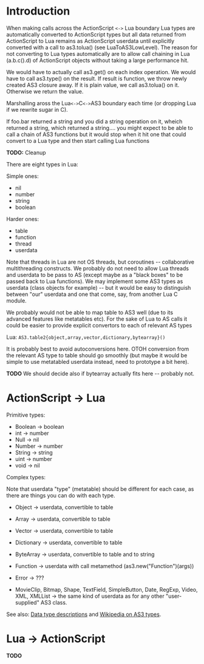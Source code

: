 # Introduction #

When making calls across the ActionScript `<->` Lua boundary Lua types are automatically converted to ActionScript types but all data returned from ActionScript to Lua remains as ActionScript userdata until explicitly converted with a call to as3.tolua() (see LuaToAS3LowLevel).  The reason for not converting to Lua types automatically are to allow call chaining in Lua (a.b.c().d) of ActionScript objects without taking a large performance hit.

We would have to actually call as3.get() on each index operation. We would
have to call as3.type() on the result. If result is function, we throw
newly created AS3 closure away. If it is plain value, we call as3.tolua()
on it. Otherwise we return the value.

Marshalling aross the Lua`<->`C`<->`AS3 boundary each time (or dropping Lua if
we rewrite sugar in C).

If foo.bar returned a string and you did a string operation on it, wheich
returned a string, which returned a string....
you might expect to be able to call a chain of AS3 functions but it would
stop when it hit one that could convert to a Lua type and then start
calling Lua functions


**TODO:** Cleanup

There are eight types in Lua:

Simple ones:

  * nil
  * number
  * string
  * boolean

Harder ones:

  * table
  * function
  * thread
  * userdata

Note that threads in Lua are not OS threads, but coroutines --
collaborative multithreading constructs. We probably do not need to
allow Lua threads and userdata to be pass to AS (except maybe as a
"black boxes" to be passed back to Lua functions). We may implement
some AS3 types as userdata (class objects for example) -- but it would
be easy to distinguish between "our" userdata and one that come, say,
from another Lua C module.

We probably would not be able to map table to AS3 well (due to its
advanced features like metatables etc). For the sake of Lua to AS
calls it could be easier to provide explicit convertors to each of
relevant AS types

Lua: ` AS3.table2{object,array,vector,dictionary,bytearray}() `

It is probably best to avoid autoconversions here. OTOH conversion
from the relevant AS type to table should go smoothly (but maybe it
would be simple to use metatabled userdata instead, need to prototype
a bit here).

**TODO** We should decide also if bytearray actually fits here --
probably not.

# ActionScript -> Lua #

Primitive types:

  * Boolean -> boolean
  * int  -> number
  * Null -> nil
  * Number -> number
  * String -> string
  * uint -> number
  * void -> nil

Complex types:

Note that userdata "type" (metatable) should be different for each
case, as there are things you can do with each type.

  * Object -> userdata, convertible to table
  * Array -> userdata, convertible to table
  * Vector -> userdata, convertible to table
  * Dictionary -> userdata, convertible to table
  * ByteArray -> userdata, convertible to table and to string
  * Function -> userdata with call metamethod (as3.new("Function")(args))

  * Error -> ???

  * MovieClip, Bitmap, Shape, TextField, SimpleButton, Date, RegExp,
Video, XML, XMLList -> the same kind of userdata as for any other
"user-supplied" AS3 class.

See also: [Data type descriptions](http://livedocs.adobe.com/flash/9.0/main/wwhelp/wwhimpl/common/html/wwhelp.htm?context=LiveDocs_Parts&file=00000047.html) and [Wikipedia on AS3 types](http://en.wikipedia.org/wiki/ActionScript#Data_types).

# Lua -> ActionScript #

**TODO**